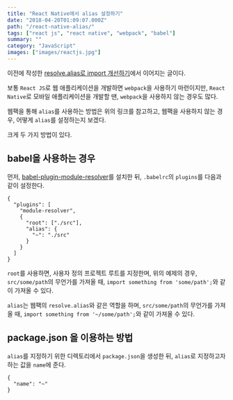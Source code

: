 ```yaml
---
title: "React Native에서 alias 설정하기"
date: "2018-04-20T01:09:07.000Z"
path: "/react-native-alias/"
tags: ["react js", "react native", "webpack", "babel"]
summary: ""
category: "JavaScript"
images: ["images/reactjs.jpg"]
---
```


이전에 작성한 [resolve.alias로 import 개선하기](/resolve-import-path)에서 이어지는 글이다.

보통 `React JS`로 웹 애플리케이션을 개발하면 `webpack`을 사용하기 마련이지만,
`React Native`로 모바일 애플리케이션을 개발할 땐, `webpack`을 사용하지 않는 경우도 많다.

웹팩을 통해 `alias`를 사용하는 방법은 위의 링크를 참고하고,
웹팩을 사용하지 않는 경우, 어떻게 `alias`를 설정하는지 보겠다.

크게 두 가지 방법이 있다.

## babel을 사용하는 경우
먼저, [babel-plugin-module-resolver](https://github.com/tleunen/babel-plugin-module-resolver)를 설치한 뒤, `.babelrc`의 `plugins`를 다음과 같이 설정한다.

```
{
  "plugins": [
    "module-resolver",
    {
      "root": ["./src"],
      "alias": {
        "~": "./src"
      }
    }
  ]
}
```

`root`를 사용하면, 사용자 정의 프로젝트 루트를 지정한며, 위의 예제의 경우, `src/some/path`의 무언가를 가져올 때, `import something from 'some/path';`와 같이 가져올 수 있다.

`alias`는 웹팩의 `resolve.alias`와 같은 역할을 하며, `src/some/path`의 무언가를 가져올 때, `import something from '~/some/path';`와 같이 가져올 수 있다.

## package.json 을 이용하는 방법
`alias`를 지정하기 위한 디렉토리에서 `package.json`을 생성한 뒤, `alias`로 지정하고자 하는 값을 `name`에 준다.

```
{
  "name": "~"
}
```
